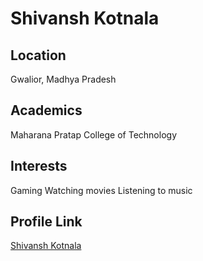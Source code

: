 # Shivansh Kotnala

## Location
Gwalior, Madhya Pradesh

## Academics
Maharana Pratap College of Technology

## Interests
Gaming
Watching movies
Listening to music

## Profile Link
[Shivansh Kotnala](https://github.com/Shivansh-K)
